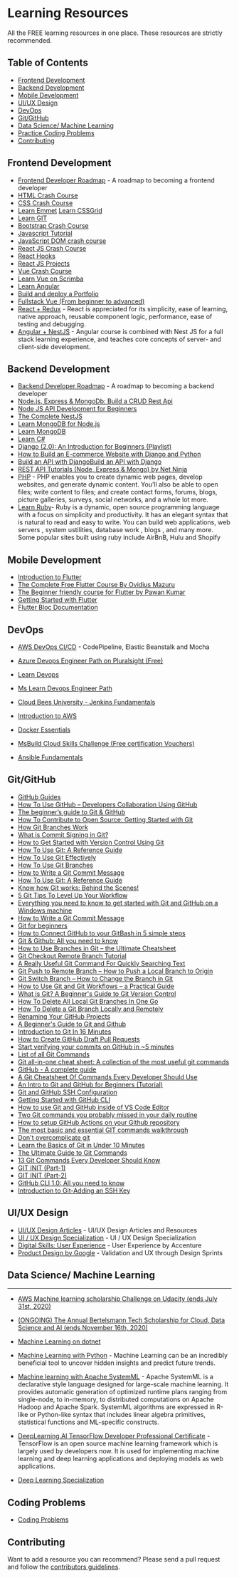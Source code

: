 # Learning Resources

All the FREE learning resources in one place. These resources are strictly recommended.

## Table of Contents

- [Frontend Development](#frontend-development)
- [Backend Development](#backend-development)
- [Mobile Development](#mobile-development)
- [UI/UX Design](#uiux-design)
- [DevOps](#devops)
- [Git/GitHub](#git)
- [Data Science/ Machine Learning](#data-science-machine-learning)
- [Practice Coding Problems](#coding-problems)
- [Contributing](#contributing)

## Frontend Development

- [Frontend Developer Roadmap](https://roadmap.sh/frontend) - A roadmap to becoming a frontend developer
- [HTML Crash Course](https://www.youtube.com/playlist?list=PLEu7Y7_blvLXlM820Uy30N8ay-eoZVyIK)
- [CSS Crash Course](https://www.youtube.com/playlist?list=PLEu7Y7_blvLVwibRK9szNWmTios4OsLF2)
- [Learn Emmet](https://www.youtube.com/watch?v=5KctnODbk8w&t=52s)
  [Learn CSSGrid](https://cssgrid.io/)
- [Learn GIT](https://progate.com/languages/git)
- [Bootstrap Crash Course](https://www.youtube.com/watch?v=JFCE6iDMmgg&list=PL0JqkD3WB5bbSoV-mnRxtro7o6RA_-KPp)
- [Javascript Tutorial](https://www.youtube.com/watch?v=oqQE3QnXIqQ&list=PL0JqkD3WB5bYQs3RG0yXuRgy_hcIp1K6o)
- [JavaScript DOM crash course](https://www.youtube.com/watch?v=0ik6X4DJKCc&list=PLillGF-RfqbYE6Ik_EuXA2iZFcE082B3s)
- [React JS Crash Course](https://www.youtube.com/watch?v=U90QE3P48IM&list=PL0JqkD3WB5bYU1x0a19TTX6kno88fU1bC)
- [React Hooks](https://www.youtube.com/watch?v=KBUZ4_I75w4&list=PL0JqkD3WB5bZH4yMOuezN9ImyPG7plLof)
- [React JS Projects](https://www.youtube.com/watch?v=fxMSrgfsXj8&list=PL0JqkD3WB5bZ_27wAfCGTNd2Tn5BBnqdd)
- [Vue Crash Course](https://www.youtube.com/watch?v=Wy9q22isx3U)
- [Learn Vue on Scrimba](https://scrimba.com/course/glearnvue)
- [Learn Angular](https://www.youtube.com/watch?v=2OHbjep_WjQ)
- [Build and deploy a Portfolio](https://scrimba.com/course/gportfolio)
- [Fullstack Vue (From beginner to advanced)](https://dl.ebooksworld.ir/motoman/fullstack-vue-book-r8.www.EBooksWorld.ir.pdf)
- [React + Redux](https://www.sololearn.com/Course/react/) - React is appreciated for its simplicity, ease of learning, native approach, reusable component logic, performance, ease of testing and debugging.
- [Angular + NestJS](https://www.sololearn.com/Course/fullstack/) - Angular course is combined with Nest JS for a full stack learning experience, and teaches core concepts of server- and client-side development.

## Backend Development

- [Backend Developer Roadmap](https://roadmap.sh/backend) - A roadmap to becoming a backend developer
- [Node.js, Express & MongoDb: Build a CRUD Rest Api](https://bezkoder.com/node-express-mongodb-crud-rest-api/)
- [Node JS API Development for Beginners](https://www.udemy.com/course/node-js-api-tutorial/)
- [The Complete NestJS](https://www.udemy.com/course/the-complete-nestjs-developer-enterprise-nodejs-framework/)
- [Learn MongoDB for Node.js](https://www.udemy.com/course/mongoosejs-essentials/)
- [Learn MongoDB](https://university.mongodb.com/)
- [Learn C#](https://dotnet.microsoft.com/learn/csharp)
- [Django (2.0): An Introduction for Beginners (Playlist)](https://www.youtube.com/playlist?list=PLXmMXHVSvS-DQfOsQdXkzEZyD0Vei7PKf)
- [How to Build an E-commerce Website with Django and Python](https://www.youtube.com/watch?v=YZvRrldjf1Y&t=151s)
- [Build an API with DjangoBuild an API with Django](https://www.youtube.com/watch?v=RPsDhoWY_kc&list=PLLRM7ROnmA9HzbIXYN6D3wOZ0wUrqNs_d)
- [REST API Tutorials (Node, Express & Mongo) by Net Ninja](https://www.youtube.com/playlist?list=PL4cUxeGkcC9jBcybHMTIia56aV21o2cZ8)
- [PHP](https://www.sololearn.com/Course/PHP/) - PHP enables you to create dynamic web pages, develop websites, and generate dynamic content. You’ll also be able to open files; write content to files; and create contact forms, forums, blogs, picture galleries, surveys, social networks, and a whole lot more.
- [Learn Ruby](https://www.udemy.com/course/ruby-for-absolute-beginners/)- Ruby is a dynamic, open source programming language with a focus on simplicity and productivity. It has an elegant syntax that is natural to read and easy to write. You can build web applications, web servers , system ustilities, database work , blogs , and many more. Some popular sites built using ruby include AirBnB, Hulu and Shopify 


## Mobile Development

- [Introduction to Flutter](https://www.appbrewery.co/p/intro-to-flutter)
- [The Complete Free Flutter Course By Ovidius Mazuru](https://www.youtube.com/channel/UCJW25d8mW8ciz0DQC-5XNsQ/videos)
- [The Beginner friendly course for Flutter by Pawan Kumar](https://www.youtube.com/watch?v=6wQwnTIBD1Y)
- [Getting Started with Flutter](https://www.youtube.com/watch?v=iGCsVisY6g4&list=PLjcKnGTXcK-tv4iv0aEJ4vHiUdB8Ol8z2)
- [Flutter Bloc Documentation](https://bloclibrary.dev/)


## DevOps

- [AWS DevOps CI/CD](https://www.udemy.com/course/nodejs-cicd-aws-codepipeline-codebuild-mocha-zero-to-hero/) - CodePipeline, Elastic Beanstalk and Mocha

- [Azure Devops Engineer Path on Pluralsight (Free)](https://app.pluralsight.com/channels/details/46aa40c5-1342-477f-8d49-122caceb6cbc)

- [Learn Devops](https://azure.microsoft.com/en-us/overview/devops-tutorial/)

- [Ms Learn Devops Engineer Path](https://docs.microsoft.com/en-us/learn/certifications/exams/az-400)

- [Cloud Bees University - Jenkins Fundamentals](https://standard.cbu.cloudbees.com/cloudbees-university-jenkins-fundamentals)

- [Introduction to AWS](https://aws.amazon.com/getting-started/?nc2=h_ql_le_gs)

- [Docker Essentials](https://www.udemy.com/course/docker-essentials/)

- [MsBuild Cloud Skills Challenge (Free certification Vouchers)](https://mybuild.microsoft.com/cloud-skills-challenge)

- [Ansible Fundamentals](https://www.udemy.com/course/ansible-essentials-simplicity-in-automation/)


## Git/GitHub

- [GitHub Guides](https://guides.github.com/activities/hello-world/)
- [How To Use GitHub – Developers Collaboration Using GitHub](https://www.edureka.co/blog/how-to-use-github/)
- [The beginner’s guide to Git & GitHub](https://www.freecodecamp.org/news/the-beginners-guide-to-git-github/)
- [How To Contribute to Open Source: Getting Started with Git](https://www.digitalocean.com/community/tutorials/how-to-contribute-to-open-source-getting-started-with-git)
- [How Git Branches Work](https://www.freecodecamp.org/news/how-git-branches-work/)
- [What is Commit Signing in Git?](https://www.freecodecamp.org/news/what-is-commit-signing-in-git/)
- [How to Get Started with Version Control Using Git](https://www.freecodecamp.org/news/get-started-with-version-control-and-git/)
- [How To Use Git: A Reference Guide](https://www.digitalocean.com/community/cheatsheets/how-to-use-git-a-reference-guide)
- [How To Use Git Effectively](https://www.digitalocean.com/community/tutorials/how-to-use-git-effectively)
- [How To Use Git Branches](https://www.digitalocean.com/community/tutorials/how-to-use-git-branches)
- [How to Write a Git Commit Message](https://chris.beams.io/posts/git-commit/)
- [How To Use Git: A Reference Guide](https://www.digitalocean.com/community/cheatsheets/how-to-use-git-a-reference-guide)
- [Know how Git works: Behind the Scenes!](https://sohamsshah.hashnode.dev/know-how-git-works-behind-the-scenes-aa40567082ba)
- [5 Git Tips To Level Up Your Workflow](https://ygnys.hashnode.dev/5-git-tips-to-level-up-your-workflow)
- [Everything you need to know to get started with Git and GitHub on a Windows machine](https://chris.beams.io/posts/git-commit/)
- [How to Write a Git Commit Message](https://mihaiviisan.hashnode.dev/everything-you-need-to-know-to-get-started-with-git-and-github-on-a-windows-machine)
- [Git for beginners](https://sudoc.hashnode.dev/series/git-for-beginners)
- [How to Connect GitHub to your GitBash in 5 simple steps](https://unclebigbay.com/how-to-connect-github-to-your-gitbash-in-5-simple-steps)
- [Git & Github: All you need to know](https://nehasoni.hashnode.dev/git-and-github-all-you-need-to-know)
- [How to Use Branches in Git – the Ultimate Cheatsheet](https://www.freecodecamp.org/news/how-to-use-branches-in-git/)
- [Git Checkout Remote Branch Tutorial](https://www.freecodecamp.org/news/git-checkout-remote-branch-tutorial/)
- [A Really Useful Git Command For Quickly Searching Text](https://blog.yogeshchavan.dev/a-really-useful-git-command-for-quickly-searching-text)
- [Git Push to Remote Branch – How to Push a Local Branch to Origin](https://www.freecodecamp.org/news/git-push-to-remote-branch-how-to-push-a-local-branch-to-origin/)
- [Git Switch Branch – How to Change the Branch in Git](https://www.freecodecamp.org/news/git-switch-branch/)
- [How to Use Git and Git Workflows – a Practical Guide](https://www.freecodecamp.org/news/what-is-git-learn-git-version-control/)
- [What is Git? A Beginner's Guide to Git Version Control](https://www.freecodecamp.org/news/how-git-branches-work/)
- [How To Delete All Local Git Branches In One Go](https://catalins.tech/how-to-delete-all-local-git-branches-in-one-go)
- [How To Delete a Git Branch Locally and Remotely](https://hashnode.com/post/how-to-delete-a-git-branch-locally-and-remotely-cknk32nc2004qwes12ck4hn3m)
- [Renaming Your GitHub Projects](https://blog.benhammond.tech/renaming-your-github-projects)
- [A Beginner's Guide to Git and Github](https://efeakhigbe.hashnode.dev/a-beginners-guide-to-git-and-github)
- [Introduction to Git In 16 Minutes](https://vickyikechukwu.hashnode.dev/introduction-to-git-in-16-minutes)
- [How to Create GitHub Draft Pull Requests](https://blog.idrisolubisi.com/how-to-create-github-draft-pull-requests)
- [Start verifying your commits on GitHub in ~5 minutes](https://ozzie.sh/start-verifying-your-commits-on-github-in-5-minutes)
- [List of all Git Commands](https://blog.vimalverma.in/list-of-all-git-commands)
- [Git all-in-one cheat sheet: A collection of the most useful git commands](https://blog.learncodeonline.in/git-all-in-one-cheat-sheet-a-collection-of-the-most-useful-git-commands)
- [GitHub - A complete guide](https://devhankering.hashnode.dev/github-a-complete-guide)
- [A Git Cheatsheet Of Commands Every Developer Should Use](https://ravimengar.hashnode.dev/a-git-cheatsheet-of-commands-every-developer-should-use)
- [An Intro to Git and GitHub for Beginners (Tutorial)](https://product.hubspot.com/blog/git-and-github-tutorial-for-beginners)
- [Git and GitHub SSH Configuration](https://chrisdevcode.hashnode.dev/git-and-github-ssh-configuration)
- [Getting Started with GitHub CLI](https://onyxcode.net/gh-cli-getting-started)
- [How to use Git and GitHub inside of VS Code Editor](https://blog.thefierycoder.tech/how-to-use-git-and-github-inside-of-vs-code-editor)
- [Two Git commands you probably missed in your daily routine](https://thelinuxli.ch/two-git-commands-you-probably-missed-in-your-daily-routine)
- [How to setup GitHub Actions on your Github repository](https://blog.bhanuteja.dev/30-git-commands-that-i-frequently-use)
- [The most basic and essential GIT commands walkthrough](https://bearcub3.hashnode.dev/the-most-basic-and-essential-git-commands-walkthrough-ckgmw77b3012po9s188vag2ig)
- [Don't overcomplicate git](https://h.daily-dev-tips.com/dont-overcomplicate-git)
- [Learn the Basics of Git in Under 10 Minutes](https://nand.blog/git101)
- [The Ultimate Guide to Git Commands](https://ankits.hashnode.dev/the-ultimate-guide-to-git-commands)
- [13 Git Commands Every Developer Should Know](https://svikashk.hashnode.dev/13-git-commands-every-developer-should-know-ckftd1wrm03wtv6s1bqmrgul6)
- [GIT INIT (Part-1)](https://apoorvtyagi.tech/git-init-part-1)
- [GIT INIT (Part-2)](https://apoorvtyagi.tech/git-init-part-2)
- [GitHub CLI 1.0: All you need to know](https://ayushirawat.com/github-cli-10-all-you-need-to-know)
- [Introduction to Git-Adding an SSH Key](https://laasyasettyblog.hashnode.dev/introduction-to-git-adding-an-ssh-key)

## UI/UX Design

- [UI/UX Design Articles](https://www.notion.so/Design-Articles-Resources-ddaa7bfb624f4f61a8669ebc1b175b5d) - UI/UX Design Articles and Resources
- [UI / UX Design Specialization](https://www.coursera.org/specializations/ui-ux-design) - UI / UX Design Specialization
- [Digital Skills: User Experience](https://www.futurelearn.com/courses/digital-skills-user-experience) - User Experience by Accenture
- [Product Design by Google](https://www.udacity.com/course/product-design--ud509) - Validation and UX through Design Sprints

## Data Science/ Machine Learning

---

- [AWS Machine learning scholarship Challenge on Udacity (ends July 31st, 2020)](https://sites.google.com/udacity.com/aws-machine-learning/faqs/scholarship-faqs?authuser=0)

- [(ONGOING) The Annual Bertelsmann Tech Scholarship for Cloud, Data Science and AI (ends November 16th, 2020)](https://www.udacity.com/bertelsmann-tech-scholarships)

- [Machine Learning on dotnet](https://dotnet.microsoft.com/learn/ml-dotnet/get-started-tutorial/intro)

- [Machine Learning with Python](https://cognitiveclass.ai/courses/machine-learning-with-python) - Machine Learning can be an incredibly beneficial tool to uncover hidden insights and predict future trends.

- [Machine learning with Apache SystemML](https://cognitiveclass.ai/courses/machine-learning-apache-systemml) - Apache SystemML is a declarative style language designed for large-scale machine learning. It provides automatic generation of optimized runtime plans ranging from single-node, to in-memory, to distributed computations on Apache Hadoop and Apache Spark. SystemML algorithms are expressed in R-like or Python-like syntax that includes linear algebra primitives, statistical functions and ML-specific constructs.

- [DeepLearning.AI TensorFlow Developer Professional Certificate](https://www.coursera.org/professional-certificates/tensorflow-in-practice) - TensorFlow is an open source machine learning framework which is largely used by developers now. It is used for implementing machine learning and deep learning applications and deploying models as web applications.

- [Deep Learning Specialization](https://www.coursera.org/specializations/deep-learning)

## Coding Problems

- [Coding Problems](https://edabit.com/)

## Contributing

Want to add a resource you can recommend? Please send a pull request and follow the [contributors guidelines](/CONTRIBUTING.md).
